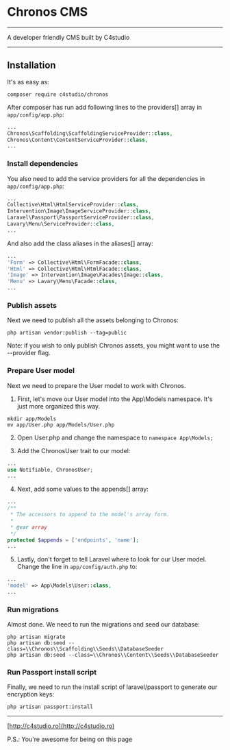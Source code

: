 # Chronos CMS

---

A developer friendly CMS built by C4studio

---

## Installation

It's as easy as:

    composer require c4studio/chronos

After composer has run add following lines to the providers[] array in ```app/config/app.php```:

```php
...
Chronos\Scaffolding\ScaffoldingServiceProvider::class,
Chronos\Content\ContentServiceProvider::class,
...
```


### Install dependencies

You also need to add the service providers for all the dependencies in ```app/config/app.php```:

```php
...
Collective\Html\HtmlServiceProvider::class,
Intervention\Image\ImageServiceProvider::class,
Laravel\Passport\PassportServiceProvider::class,
Lavary\Menu\ServiceProvider::class,
...
```

And also add the class aliases in the aliases[] array:

```php
...
'Form' => Collective\Html\FormFacade::class,
'Html' => Collective\Html\HtmlFacade::class,
'Image' => Intervention\Image\Facades\Image::class,
'Menu' => Lavary\Menu\Facade::class,
...
```


### Publish assets

Next we need to publish all the assets belonging to Chronos:

	php artisan vendor:publish --tag=public

Note: if you wish to only publish Chronos assets, you might want to use the --provider flag.


### Prepare User model

Next we need to prepare the User model to work with Chronos.

1. First, let's move our User model into the App\Models namespace. It's just more organized this way.

```
mkdir app/Models
mv app/User.php app/Models/User.php
```

2. Open User.php and change the namespace to ```namespace App\Models;```

3. Add the ChronosUser trait to our model:

```php
...
use Notifiable, ChronosUser;
...
```

4. Next, add some values to the appends[] array:

```php
...
/**
 * The accessors to append to the model's array form.
 *
 * @var array
 */
protected $appends = ['endpoints', 'name'];
...
```

5. Lastly, don't forget to tell Laravel where to look for our User model. Change the line in ```app/config/auth.php``` to:

```php
...
'model' => App\Models\User::class,
...
```


### Run migrations

Almost done. We need to run the migrations and seed our database:

```
php artisan migrate
php artisan db:seed --class=\\Chronos\\Scaffolding\\Seeds\\DatabaseSeeder
php artisan db:seed --class=\\Chronos\\Content\\Seeds\\DatabaseSeeder
```

### Run Passport install script

Finally, we need to run the install script of laravel/passport to generate our encryption keys:

	php artisan passport:install


---
[http://c4studio.ro](http://c4studio.ro)

P.S.: You're awesome for being on this page